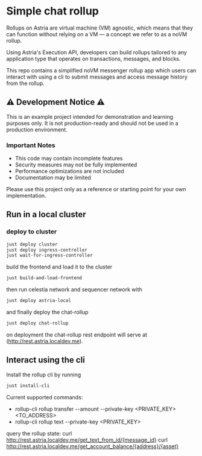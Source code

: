 # Simple chat rollup 

Rollups on Astria are virtual machine (VM) agnostic, which means that they can
function without relying on a VM — a concept we refer to as a noVM rollup.

Using Astria's Execution API, developers can build rollups tailored to any
application type that operates on transactions, messages, and blocks.

This repo contains a simplified noVM messenger rollup app which users can
interact with using a cli to submit messages and access message history from the
rollup.

## ⚠️ Development Notice ⚠️

This is an example project intended for demonstration and learning purposes
only. It is not production-ready and should not be used in a production
environment.

### Important Notes
- This code may contain incomplete features
- Security measures may not be fully implemented
- Performance optimizations are not included
- Documentation may be limited

Please use this project only as a reference or starting point for your own implementation.


## Run in a local cluster
### deploy to cluster
```sh
just deploy cluster
just deploy ingress-controller
just wait-for-ingress-controller
```
build the frontend and load it to the cluster
```sh
just build-and-load-frontend
```
then run celestia network and sequencer network with
```sh
just deploy astria-local
```
and finally deploy the chat-rollup
```sh
just deploy chat-rollup
```
on deployment the chat-rollup rest endpoint will serve at (http://rest.astria.localdev.me).

## Interact using the cli
Install the rollup cli by running 
```sh
just install-cli
```
Current supported commands:
- rollup-cli rollup transfer --amount <AMOUNT> --private-key <PRIVATE_KEY> <TO_ADDRESS>
- rollup-cli rollup text --private-key <PRIVATE_KEY> <TEXT>

query the rollup state:
curl http://rest.astria.localdev.me/get_text_from_id/{message_id}
curl http://rest.astria.localdev.me/get_account_balance/{address}/{asset}
